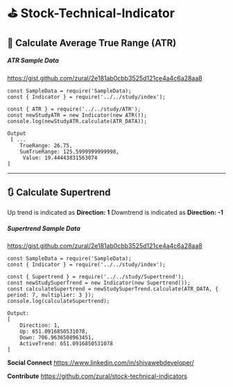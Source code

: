 # ⛳️ Stock-Technical-Indicator 

## 🚦 Calculate Average True Range (ATR)
#####  ATR Sample Data
https://gist.github.com/zural/2e181ab0cbb3525d121ce4a4c6a28aa8

```
const SampleData = require('SampleData);
const { Indicator } = require('../../study/index');

const { ATR } = require('../../study/ATR');
const newStudyATR = new Indicator(new ATR());
console.log(newStudyATR.calculate(ATR_DATA));

Output
 [ ...
 	TrueRange: 26.75, 
 	SumTrueRange: 125.5999999999998,
	 Value: 19.44443831563074
]

```
-------

## 🔃 Calculate Supertrend
Up trend is indicated as **Direction: 1**
Downtrend is indicated as **Direction: -1**
#####  Supertrend Sample Data
https://gist.github.com/zural/2e181ab0cbb3525d121ce4a4c6a28aa8

```
const SampleData = require('SampleData);
const { Indicator } = require('../../study/index');

const { Supertrend } = require('../../study/Supertrend');
const newStudySuperTrend = new Indicator(new Supertrend());
const calculateSupertrend = newStudySuperTrend.calculate(ATR_DATA, { period: 7, multiplier: 3 });
console.log(calculateSupertrend);

Output:
[
	Direction: 1,
	Up: 651.0916850531078,
	Down: 706.9636508963451,
	ActiveTrend: 651.0916850531078
]
```

**Social Connect**
https://www.linkedin.com/in/shivawebdeveloper/

**Contribute**
https://github.com/zural/stock-technical-indicators
